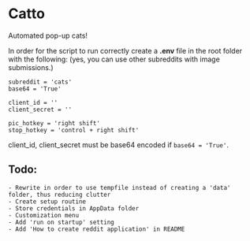 # Catto
Automated pop-up cats!

In order for the script to run correctly create a **.env** file in the root folder with the following:
(yes, you can use other subreddits with image submissions.)
```
subreddit = 'cats'
base64 = 'True'

client_id = ''
client_secret = ''

pic_hotkey = 'right shift'
stop_hotkey = 'control + right shift'
```
client_id, client_secret must be base64 encoded if ```base64 = 'True'```.

## Todo:

    - Rewrite in order to use tempfile instead of creating a 'data' folder, thus reducing clutter
    - Create setup routine
    - Store credentials in AppData folder
    - Customization menu
    - Add 'run on startup' setting
    - Add 'How to create reddit application' in README